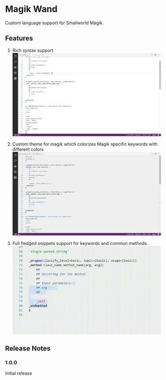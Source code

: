 # Magik Wand

Custom language support for Smallworld Magik.

## Features

1. Rich syntax support
![Magik syntax support](../img/syntax_support.png)

1. Custom theme for magik which colorizes Magik specific keywords with different colors
![NJN Magik Wand Theme](../img/njn_magik_wand_theme.png)

1. Full fledged snippets support for keywords and common methods.  
![NJN Magik Wand Snippets](../img/njn_magik_wand_snippets.gif)

## Release Notes

### 1.0.0

Initial release
